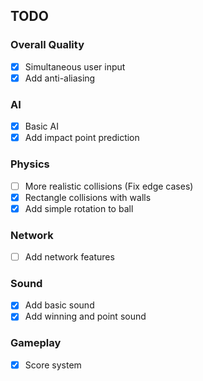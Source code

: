 ## TODO

### Overall Quality

- [x] Simultaneous user input
- [x] Add anti-aliasing

### AI

- [x] Basic AI
- [x] Add impact point prediction

### Physics

- [ ] More realistic collisions (Fix edge cases)
- [x] Rectangle collisions with walls
- [x] Add simple rotation to ball

### Network

- [ ] Add network features

### Sound

- [x] Add basic sound
- [x] Add winning and point sound

### Gameplay

- [x] Score system